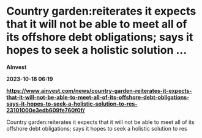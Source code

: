 # Country garden:reiterates it expects that it will not be able to meet all of its offshore debt obligations; says it hopes to seek a holistic solution ...
**AInvest**

**2023-10-18 06:19**

**https://www.ainvest.com/news/country-garden-reiterates-it-expects-that-it-will-not-be-able-to-meet-all-of-its-offshore-debt-obligations-says-it-hopes-to-seek-a-holistic-solution-to-res-23101000e3edb609fe760f0f/**

Country garden:reiterates it expects that it will not be able to meet all of its offshore debt obligations; says it hopes to seek a holistic solution to res